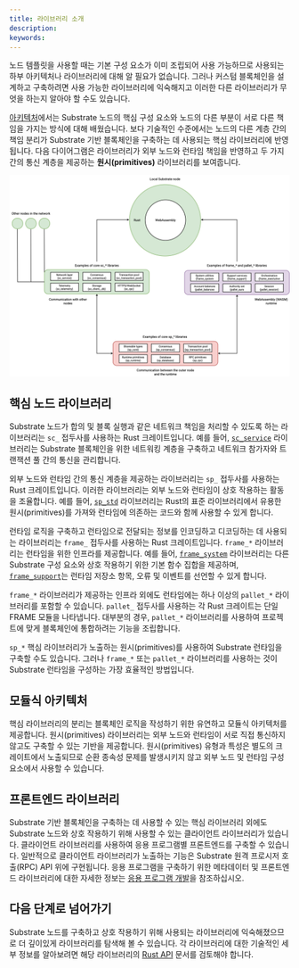 ```yaml
---
title: 라이브러리 소개
description:
keywords:
---
```


노드 템플릿을 사용할 때는 기본 구성 요소가 이미 조립되어 사용 가능하므로 사용되는 하부 아키텍처나 라이브러리에 대해 알 필요가 없습니다.
그러나 커스텀 블록체인을 설계하고 구축하려면 사용 가능한 라이브러리에 익숙해지고 이러한 다른 라이브러리가 무엇을 하는지 알아야 할 수도 있습니다.

[아키텍처](../basic/architecture.md)에서는 Substrate 노드의 핵심 구성 요소와 노드의 다른 부분이 서로 다른 책임을 가지는 방식에 대해 배웠습니다.
보다 기술적인 수준에서는 노드의 다른 계층 간의 책임 분리가 Substrate 기반 블록체인을 구축하는 데 사용되는 핵심 라이브러리에 반영됩니다.
다음 다이어그램은 라이브러리가 외부 노드와 런타임 책임을 반영하고 두 가지 간의 통신 계층을 제공하는 **원시(primitives)** 라이브러리를 보여줍니다.

![외부 노드와 런타임을 위한 핵심 노드 라이브러리](/media/images/docs/infrablockchain/learn/substrate/learn/libraries.png)

## 핵심 노드 라이브러리

Substrate 노드가 합의 및 블록 실행과 같은 네트워크 책임을 처리할 수 있도록 하는 라이브러리는 `sc_` 접두사를 사용하는 Rust 크레이트입니다.
예를 들어, [`sc_service`](https://paritytech.github.io/substrate/master/sc_service/index.html) 라이브러리는 Substrate 블록체인을 위한 네트워킹 계층을 구축하고 네트워크 참가자와 트랜잭션 풀 간의 통신을 관리합니다.

외부 노드와 런타임 간의 통신 계층을 제공하는 라이브러리는 `sp_` 접두사를 사용하는 Rust 크레이트입니다.
이러한 라이브러리는 외부 노드와 런타임이 상호 작용하는 활동을 조율합니다.
예를 들어, [`sp_std`](https://paritytech.github.io/substrate/master/sp_std/index.html) 라이브러리는 Rust의 표준 라이브러리에서 유용한 원시(primitives)를 가져와 런타임에 의존하는 코드와 함께 사용할 수 있게 합니다.

런타임 로직을 구축하고 런타임으로 전달되는 정보를 인코딩하고 디코딩하는 데 사용되는 라이브러리는 `frame_` 접두사를 사용하는 Rust 크레이트입니다.
`frame_*` 라이브러리는 런타임을 위한 인프라를 제공합니다.
예를 들어, [`frame_system`](https://paritytech.github.io/substrate/master/frame_system/index.html) 라이브러리는 다른 Substrate 구성 요소와 상호 작용하기 위한 기본 함수 집합을 제공하며, [`frame_support`](https://paritytech.github.io/substrate/master/frame_support/index.html)는 런타임 저장소 항목, 오류 및 이벤트를 선언할 수 있게 합니다.

`frame_*` 라이브러리가 제공하는 인프라 외에도 런타임에는 하나 이상의 `pallet_*` 라이브러리를 포함할 수 있습니다.
`pallet_` 접두사를 사용하는 각 Rust 크레이트는 단일 FRAME 모듈을 나타냅니다.
대부분의 경우, `pallet_*` 라이브러리를 사용하여 프로젝트에 맞게 블록체인에 통합하려는 기능을 조립합니다.

`sp_*` 핵심 라이브러리가 노출하는 원시(primitives)를 사용하여 Substrate 런타임을 구축할 수도 있습니다.
그러나 `frame_*` 또는 `pallet_*` 라이브러리를 사용하는 것이 Substrate 런타임을 구성하는 가장 효율적인 방법입니다.

## 모듈식 아키텍처

핵심 라이브러리의 분리는 블록체인 로직을 작성하기 위한 유연하고 모듈식 아키텍처를 제공합니다.
원시(primitives) 라이브러리는 외부 노드와 런타임이 서로 직접 통신하지 않고도 구축할 수 있는 기반을 제공합니다.
원시(primitives) 유형과 특성은 별도의 크레이트에서 노출되므로 순환 종속성 문제를 발생시키지 않고 외부 노드 및 런타임 구성 요소에서 사용할 수 있습니다.

## 프론트엔드 라이브러리

Substrate 기반 블록체인을 구축하는 데 사용할 수 있는 핵심 라이브러리 외에도 Substrate 노드와 상호 작용하기 위해 사용할 수 있는 클라이언트 라이브러리가 있습니다.
클라이언트 라이브러리를 사용하여 응용 프로그램별 프론트엔드를 구축할 수 있습니다.
일반적으로 클라이언트 라이브러리가 노출하는 기능은 Substrate 원격 프로시저 호출(RPC) API 위에 구현됩니다.
응용 프로그램을 구축하기 위한 메타데이터 및 프론트엔드 라이브러리에 대한 자세한 정보는 [응용 프로그램 개발](../../build/application-development.md#rpc-api)을 참조하십시오.

## 다음 단계로 넘어가기

Substrate 노드를 구축하고 상호 작용하기 위해 사용되는 라이브러리에 익숙해졌으므로 더 깊이있게 라이브러리를 탐색해 볼 수 있습니다.
각 라이브러리에 대한 기술적인 세부 정보를 알아보려면 해당 라이브러리의 [Rust API](https://paritytech.github.io/substrate/master/) 문서를 검토해야 합니다.